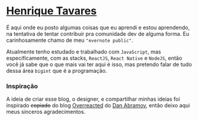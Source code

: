 # [Henrique Tavares](https://henriquetavares.com/)

É aqui onde eu posto algumas coisas que eu aprendi e estou aprendendo, na tentativa de tentar contribuir pra comunidade dev de alguma forma. Eu carinhosamente chamo de meu `"evernote public"`.

Atualmente tenho estudado e trabalhado com `JavaScript`, mas especificamente, com as stacks, `ReactJS`, `React Native` e `NodeJS`, então você já sabe que o que mais vai ter aqui é isso, mas pretendo falar de tudo dessa área `bigint` que é a programação.

### Inspiração

A ideia de criar esse blog, o designer, e compartilhar minhas ideias foi inspirado ~~copiado~~ do blog [Overreacted](https://overreacted.io/) do [Dan Abramov](https://twitter.com/dan_abramov), então deixo aqui meus sinceros agradecimentos.

